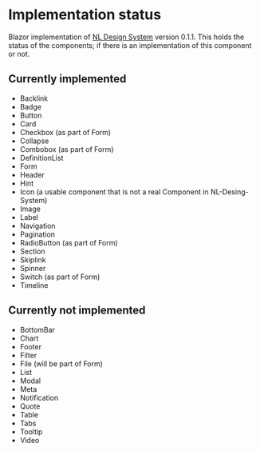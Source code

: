 # Implementation status
Blazor implementation of [NL Design System](https://nl-design-system.gitlab.io/nl-design-system/index.html) version 0.1.1.
This holds the status of the components; if there is an implementation of this component or not.

## Currently implemented

- Backlink
- Badge
- Button
- Card
- Checkbox (as part of Form)
- Collapse
- Combobox (as part of Form)
- DefinitionList
- Form
- Header
- Hint
- Icon (a usable component that is not a real Component in NL-Desing-System)
- Image
- Label
- Navigation
- Pagination
- RadioButton (as part of Form)
- Section
- Skiplink
- Spinner
- Switch (as part of Form)
- Timeline

## Currently not implemented

- BottomBar
- Chart
- Footer
- Filter
- File (will be part of Form)
- List
- Modal
- Meta
- Notification
- Quote
- Table
- Tabs
- Tooltip
- Video